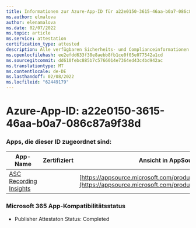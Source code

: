 ```yaml
---
title: Informationen zur Azure-App-ID für a22e0150-3615-46aa-b0a7-086c87a9f38d
ms.author: elmalova
author: elenamalova
ms.date: 02/07/2022
ms.topic: article
ms.service: attestation
certification_type: attested
description: Alle verfügbaren Sicherheits- und Complianceinformationen für a22e0150-3615-46aa-b0a7-086c87a9f38d.
ms.openlocfilehash: ee2efdd633f38e8aebb8fb1ce0f05e077542a1cd
ms.sourcegitcommit: dd610febc885b7c5766014e7364ed43c4bd942ac
ms.translationtype: MT
ms.contentlocale: de-DE
ms.lasthandoff: 02/08/2022
ms.locfileid: "62449179"
---
```

# <a name="azure-app-id-a22e0150-3615-46aa-b0a7-086c87a9f38d"></a>Azure-App-ID: a22e0150-3615-46aa-b0a7-086c87a9f38d


### <a name="apps-associated-with-this-id"></a>Apps, die dieser ID zugeordnet sind:
| **App-Name** | **Zertifiziert** | **Ansicht in AppSource** |
|--------------|---------------|-----------------------|
| [ASC Recording Insights](https://docs.microsoft.com/microsoft-365-app-certification/forward/WA200000708) |  | [https://appsource.microsoft.com/product/office/WA200000708](https://appsource.microsoft.com/product/office/WA200000708) |

### <a name="microsoft-365-app-compliance-status"></a>Microsoft 365 App-Kompatibilitätsstatus
- Publisher Attestaton Status: Completed
